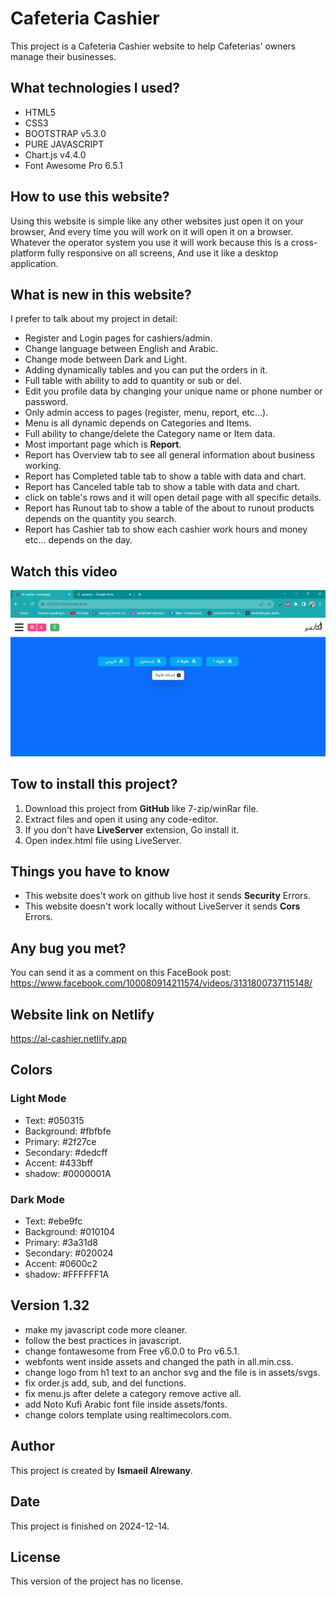 # Cafeteria Cashier

This project is a Cafeteria Cashier website to help Cafeterias' owners manage their businesses.

## What technologies I used?

* HTML5
* CSS3
* BOOTSTRAP v5.3.0
* PURE JAVASCRIPT
* Chart.js v4.4.0
* Font Awesome Pro 6.5.1

## How to use this website?

Using this website is simple like any other websites just open it on your browser, And every time you will work on it will open it on a browser. Whatever the operator system you use it will work because this is a cross-platform fully responsive on all screens, And use it like a desktop application.

## What is new in this website?

I prefer to talk about my project in detail:

* Register and Login pages for cashiers/admin.
* Change language between English and Arabic.
* Change mode between Dark and Light.
* Adding dynamically tables and you can put the orders in it.
* Full table with ability to add to quantity or sub or del.
* Edit you profile data by changing your unique name or phone number or password.
* Only admin access to pages (register, menu, report, etc...).
* Menu is all dynamic depends on Categories and Items.
* Full ability to change/delete the Category name or Item data.
* Most important page which is **Report**.
* Report has Overview tab to see all general information about business working.
* Report has Completed table tab to show a table with data and chart.
* Report has Canceled table tab to show a table with data and chart.
* click on table's rows and it will open detail page with all specific details.
* Report has Runout tab to show a table of the about to runout products depends on the quantity you search.
* Report has Cashier tab to show each cashier work hours and money etc... depends on the day.

## Watch this video

[![v1.00](/assets/images/al-cashier.jpg)](https://drive.google.com/file/d/1KbLyDka40IgjtbRic0S2OO9Cs-odhqHs/view?usp=share_link)

## Tow to install this project?

1. Download this project from **GitHub** like 7-zip/winRar file.
2. Extract files and open it using any code-editor.
3. If you don't have **LiveServer** extension, Go install it.
4. Open index.html file using LiveServer.

## Things you have to know

* This website does't work on github live host it sends **Security** Errors.
* This website doesn't work locally without LiveServer it sends **Cors** Errors.

## Any bug you met?

You can send it as a comment on this FaceBook post:
<https://www.facebook.com/100080914211574/videos/3131800737115148/>

## Website link on Netlify

<https://al-cashier.netlify.app>

## Colors

### Light Mode

* Text: #050315
* Background: #fbfbfe
* Primary: #2f27ce
* Secondary: #dedcff
* Accent: #433bff
* shadow: #0000001A

### Dark Mode

* Text: #ebe9fc
* Background: #010104
* Primary: #3a31d8
* Secondary: #020024
* Accent: #0600c2
* shadow: #FFFFFF1A

## Version 1.32

* make my javascript code more cleaner.
* follow the best practices in javascript.
* change fontawesome from Free v6.0.0 to Pro v6.5.1.
* webfonts went inside assets and changed the path in all.min.css.
* change logo from h1 text to an anchor svg and the file is in assets/svgs.
* fix order.js add, sub, and del functions.
* fix menu.js after delete a category remove active all.
* add Noto Kufi Arabic font file inside assets/fonts.
* change colors template using realtimecolors.com.

## Author

This project is created by **Ismaeil Alrewany**.

## Date

This project is finished on 2024-12-14.

## License

This version of the project has no license.

